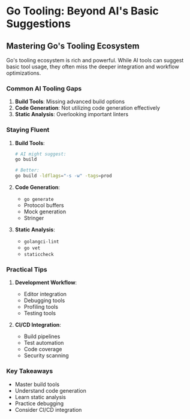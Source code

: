 # Go Tooling: Beyond AI's Basic Suggestions

## Mastering Go's Tooling Ecosystem

Go's tooling ecosystem is rich and powerful. While AI tools can suggest basic tool usage, they often miss the deeper integration and workflow optimizations.

### Common AI Tooling Gaps

1. **Build Tools**: Missing advanced build options
2. **Code Generation**: Not utilizing code generation effectively
3. **Static Analysis**: Overlooking important linters

### Staying Fluent

1. **Build Tools**:
   ```bash
   # AI might suggest:
   go build
   
   # Better:
   go build -ldflags="-s -w" -tags=prod
   ```

2. **Code Generation**:
   - `go generate`
   - Protocol buffers
   - Mock generation
   - Stringer

3. **Static Analysis**:
   - `golangci-lint`
   - `go vet`
   - `staticcheck`

### Practical Tips

1. **Development Workflow**:
   - Editor integration
   - Debugging tools
   - Profiling tools
   - Testing tools

2. **CI/CD Integration**:
   - Build pipelines
   - Test automation
   - Code coverage
   - Security scanning

### Key Takeaways

- Master build tools
- Understand code generation
- Learn static analysis
- Practice debugging
- Consider CI/CD integration 
